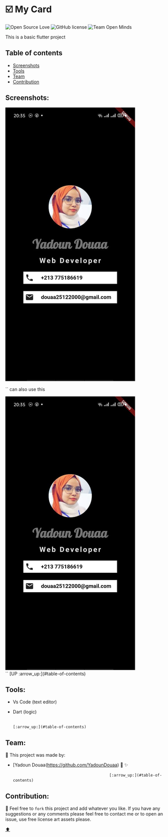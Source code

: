# :ballot_box_with_check: My Card 

![Open Source Love](https://firstcontributions.github.io/open-source-badges/badges/open-source-v1/open-source.svg)
![GitHub license](https://img.shields.io/github/license/open-minds/Train_Track_Repair_GGJ2020.svg)
![Team Open Minds](https://img.shields.io/badge/Members%20of-Team%20Open%20Minds-blue.svg?color=0099CC)


This is a basic flutter project 


## Table of contents 

- [Screenshots](#Screenshots)
- [Tools](#Tools)
- [Team](#Team)
- [Contribution](#Contribution)


## Screenshots:


<img src="images\dz.jpg"/>

`` can also use this 
<div>
	<img  src="images\dz.jpg" style=" ">
</div>
``
																	[UP :arrow_up:](#table-of-contents)
	
## Tools:


* Vs Code (text editor)
* Dart (logic)

																	[:arrow_up:](#table-of-contents)


 ## Team: 
 

 
:busts_in_silhouette:  This project was made by: 
* [Yadoun Douaa(https://github.com/YadounDouaa) :sparkling_heart: :sparkles: 

												[:arrow_up:](#table-of-contents)


## Contribution:



:handshake: Feel free to `fork` this project and add whatever you like. If you have any suggestions or any comments please feel free to contact me or to open an issue, use free license art assets please.

[:arrow_up:](#table-of-contents)
